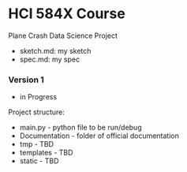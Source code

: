 # HCI 584X Course 
Plane Crash Data Science Project

- sketch.md: my sketch
- spec.md: my spec

### Version 1
- in Progress

Project structure:
- main.py - python file to be run/debug
- Documentation - folder of official documentation
- tmp - TBD
- templates - TBD
- static - TBD



